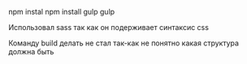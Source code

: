 npm instal
npm install gulp
gulp

Использовал sass так как он подерживает синтаксис css

Команду build делать не стал так-как не понятно какая структура должна быть
